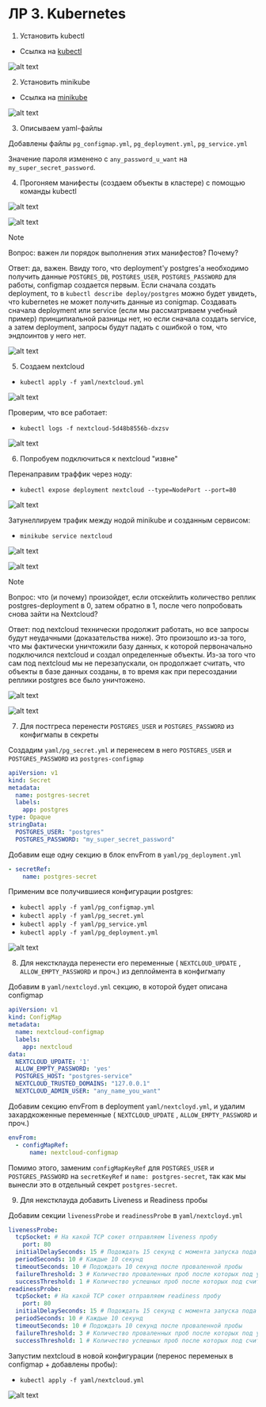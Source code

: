 # ЛР 3. Kubernetes

1. Установить kubectl

- Ссылка на [kubectl](https://kubernetes.io/docs/tasks/tools/)

![alt text](assets/kubectl_version.png)

2. Установить minikube

- Ссылка на [minikube](https://minikube.sigs.k8s.io/docs/start)

![alt text](assets/minikube_version.png)

3. Описываем yaml-файлы

Добавлены файлы `pg_configmap.yml`, `pg_deployment.yml`, `pg_service.yml`

Значение пароля изменено с `any_password_u_want` на `my_super_secret_password`.

4. Прогоняем манифесты (создаем объекты в кластере) с помощью команды kubectl

![alt text](assets/kubectl_f.png)

![alt text](assets/kubectl_f_postgres.png)

> [!NOTE]  
> Вопрос: важен ли порядок выполнения этих манифестов? Почему?
> 
> Ответ: да, важен. Ввиду того, что deployment'у postgres'а необходимо получить данные `POSTGRES_DB`, `POSTGRES_USER`, `POSTGRES_PASSWORD` для работы, configmap создается первым. Если сначала создать deployment, то в `kubectl describe deploy/postgres` можно будет увидеть, что kubernetes не может получить данные из conigmap. Создавать сначала deployment или service (если мы рассматриваем учебный пример) принципиальной разницы нет, но если сначала создать service, а затем deployment, запросы будут падать с ошибкой о том, что эндпоинтов у него нет.

![alt text](assets/kubectl_describe_postgres.png)

5. Создаем nextcloud

- `kubectl apply -f yaml/nextcloud.yml`

![alt text](assets/nextcloud_apply.png)

Проверим, что все работает:
- `kubectl logs -f nextcloud-5d48b8556b-dxzsv`

![alt text](assets/nextcloud_logs.png)

6. Попробуем подключиться к nextcloud "извне"

Перенаправим траффик через ноду:
- `kubectl expose deployment nextcloud --type=NodePort --port=80`

![alt text](assets/nextcloud_nodeport.png)

Затунеллируем трафик между нодой minikube и созданным сервисом:
- `minikube service nextcloud`

![alt text](assets/minikube_service_nextcloud.png)

![alt text](assets/nextcloud_browser.png)

> [!NOTE]  
> Вопрос: что (и почему) произойдет, если отскейлить количество реплик postgres-deployment в 0, затем обратно в 1, после чего попробовать снова зайти на Nextcloud?
> 
> Ответ: под nextcloud технически продолжит работать, но все запросы будут неудачными (доказательства ниже). Это произошло из-за того, что мы фактически уничтожили базу данных, к которой первоначально подключился nextcloud и создал определенные объекты. Из-за того что сам под nextcloud мы не перезапускали, он продолжает считать, что объекты в базе данных созданы, в то время как при пересоздании реплики postgres все было уничтожено.

![alt text](assets/nextcloud_web_error.png)

![alt text](assets/nextcloud_logs_error.png)

7. Для постгреса перенести `POSTGRES_USER` и `POSTGRES_PASSWORD` из конфигмапы в секреты

Создадим `yaml/pg_secret.yml` и перенесем в него `POSTGRES_USER` и `POSTGRES_PASSWORD` из `postgres-configmap`

```yaml
apiVersion: v1
kind: Secret
metadata:
  name: postgres-secret
  labels:
    app: postgres
type: Opaque
stringData:
  POSTGRES_USER: "postgres"
  POSTGRES_PASSWORD: "my_super_secret_password"
```

Добавим еще одну секцию в блок envFrom в `yaml/pg_deployment.yml`

```yaml
- secretRef:
    name: postgres-secret
```

Применим все получившиеся конфигурации postgres:
- `kubectl apply -f yaml/pg_configmap.yml`
- `kubectl apply -f yaml/pg_secret.yml `
- `kubectl apply -f yaml/pg_service.yml` 
- `kubectl apply -f yaml/pg_deployment.yml`

![alt text](assets/kubectl_f_postgres_secret.png)

8. Для некстклауда перенести его переменные ( `NEXTCLOUD_UPDATE` , `ALLOW_EMPTY_PASSWORD` и проч.) из деплоймента в конфигмапу

Добавим в `yaml/nextcloyd.yml` секцию, в которой будет описана configmap

```yaml
apiVersion: v1
kind: ConfigMap
metadata:
  name: nextcloud-configmap
  labels:
    app: nextcloud
data:
  NEXTCLOUD_UPDATE: '1'
  ALLOW_EMPTY_PASSWORD: 'yes'
  POSTGRES_HOST: "postgres-service"
  NEXTCLOUD_TRUSTED_DOMAINS: "127.0.0.1"
  NEXTCLOUD_ADMIN_USER: "any_name_you_want"
```

Добавим секцию envFrom в deployment `yaml/nextcloyd.yml`, и удалим захардкоженные переменные ( `NEXTCLOUD_UPDATE` , `ALLOW_EMPTY_PASSWORD` и проч.)

```yaml
envFrom:
  - configMapRef:
      name: nextcloud-configmap
```

Помимо этого, заменим `configMapKeyRef` для `POSTGRES_USER` и `POSTGRES_PASSWORD` на `secretKeyRef` и `name: postgres-secret`, так как мы вынесли это в отдельный секрет `postgres-secret`.

9. Для некстклауда добавить Liveness и Readiness пробы

Добавим секции `livenessProbe` и `readinessProbe` в `yaml/nextcloyd.yml`

```yaml
livenessProbe:
  tcpSocket: # На какой TCP сокет отправляем liveness пробу
    port: 80
  initialDelaySeconds: 15 # Подождать 15 секунд с момента запуска пода
  periodSeconds: 10 # Каждые 10 секунд
  timeoutSeconds: 10 # Подождать 10 секунд после проваленной пробы
  failureThreshold: 3 # Количество проваленных проб после которых под умирает
  successThreshold: 1 # Количество успешных проб после которых под считается живым
readinessProbe:
  tcpSocket: # На какой TCP сокет отправляем readiness пробу
    port: 80
  initialDelaySeconds: 15 # Подождать 15 секунд с момента запуска пода
  periodSeconds: 10 # Каждые 10 секунд
  timeoutSeconds: 10 # Подождать 10 секунд после проваленной пробы
  failureThreshold: 3 # Количество проваленных проб после которых под умирает
  successThreshold: 1 # Количество успешных проб после которых под считается живым
```

Запустим nextcloud в новой конфигурации (перенос переменых в configmap + добавлены пробы):
- `kubectl apply -f yaml/nextcloud.yml`

![alt text](assets/nextcloud_tcp_liveness.png)
